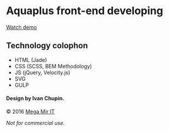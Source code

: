 # Aquaplus front-end developing
[Watch demo](https://whyamiscott.github.io/aquaplus/)

## Technology colophon
* HTML (Jade)
* CSS (SCSS, BEM Methodology)
* JS (jQuery, Velocity.js)
* SVG
* GULP

#### Design by Ivan Chupin.

© 2016 [Mega Mir IT](http://mmit.ru)

*Not for commercial use.*
